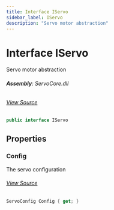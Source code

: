 ```yaml
---
title: Interface IServo
sidebar_label: IServo
description: "Servo motor abstraction"
---
```

# Interface IServo
Servo motor abstraction

###### **Assembly**: ServoCore.dll
###### [View Source](https://github.com/WildernessLabs/Meadow.Foundation.git/blob/develop/Source/Meadow.Foundation.Peripherals/Servos.ServoCore/Driver/IServo.cs#L6)
```csharp title="Declaration"
public interface IServo
```
## Properties
### Config
The servo configuration
###### [View Source](https://github.com/WildernessLabs/Meadow.Foundation.git/blob/develop/Source/Meadow.Foundation.Peripherals/Servos.ServoCore/Driver/IServo.cs#L11)
```csharp title="Declaration"
ServoConfig Config { get; }
```
